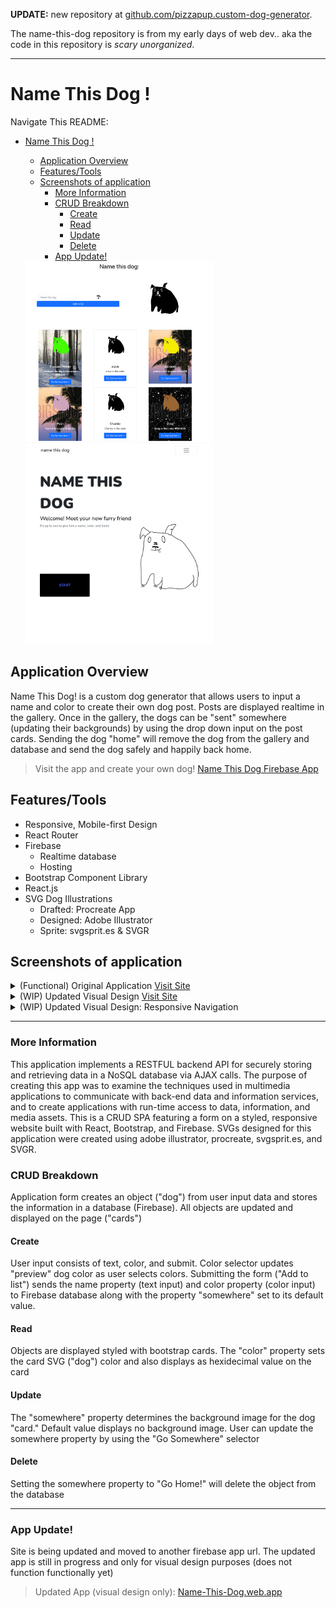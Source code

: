 <strong>UPDATE:</strong> new repository at [github.com/pizzapup.custom-dog-generator](https://github.com/pizzapup/custom-dog-generator). 

The name-this-dog repository is from my early days of web dev.. aka the code in this repository is <em>scary unorganized</em>.
___ 
# Name This Dog !

Navigate This README:
- [Name This Dog !](#name-this-dog-)
  - [Application Overview](#application-overview)
  - [Features/Tools](#featurestools)
  - [Screenshots of application](#screenshots-of-application)
    - [More Information](#more-information)
    - [CRUD Breakdown](#crud-breakdown)
      - [Create](#create)
      - [Read](#read)
      - [Update](#update)
      - [Delete](#delete)
    - [App Update!](#app-update)

  <img src="NTD-original.png" alt="Original, Functional Site" width="300"/>
  <img src="start.png" alt="WIP updated site design" width="300"/>


## Application Overview

Name This Dog! is a custom dog generator that allows users to input a name and color to create their own dog post. Posts are displayed realtime in the gallery. Once in the gallery, the dogs can be "sent" somewhere (updating their backgrounds) by using the drop down input on the post cards. Sending the dog "home" will remove the dog from the gallery and database and send the dog safely and happily back home. 

> Visit the app and create your own dog! [Name This Dog Firebase App](https://arh-final.web.app/)

## Features/Tools
- Responsive, Mobile-first Design
- React Router
- Firebase
  - Realtime database
  - Hosting
- Bootstrap Component Library
- React.js
- SVG Dog Illustrations
  - Drafted: Procreate App
  - Designed: Adobe Illustrator
  - Sprite: svgsprit.es & SVGR
  
## Screenshots of application

<details>
<summary> (Functional) Original Application <a href="https://arh-final.web.app">Visit Site</a></summary>

> 

> URL: [arh-final.web.app](https://arh-final.web.app/)

![original site](NTD-original.png)

</details>

<details>
<summary> (WIP) Updated Visual Design <a href="https://name-this-dog.web.app">Visit Site</a></summary>

>

> URL: [Name-This-Dog.web.app](https://name-this-dog.web.app/)

![Home and Form start](start.png)

| Name                         | Color                          | Submit                     |
| ---------------------------- | ------------------------------ | -------------------------- |
| ![Form name input](name.png) | ![Form color input](color.png) | ![Form submit](submit.png) |

</details>

<details>
<summary> (WIP) Updated Visual Design: Responsive Navigation</summary>

| NavBar (Desktop)       | NavMenu (Mobile)                          | Open NavMenu (Mobile)                 |
| ---------------------- | ----------------------------------------- | ------------------------------------- |
| ![Nav Bar](NavBar.png) | ![Mobile Nav Closed](MobileNavClosed.png) | ![Mobile Nav Open](MobileNavOpen.png) |




</details>

--- 

### More Information

This application implements a RESTFUL backend API for securely storing and retrieving data in a NoSQL database via AJAX calls. The purpose of creating this app was to examine the techniques used in multimedia applications to communicate with back-end data and information services, and to create applications with run-time access to data, information, and media assets. This is a CRUD SPA featuring a form on a styled, responsive website built with React, Bootstrap, and Firebase. SVGs designed for this application were created using adobe illustrator, procreate, svgsprit.es, and SVGR. 

### CRUD Breakdown

Application form creates an object ("dog") from user input data and stores the information in a database (Firebase). All objects are updated and displayed on the page ("cards")

#### Create 
User input consists of text, color, and submit. Color selector updates "preview" dog color as user selects colors. Submitting the form ("Add to list") sends the name property (text input) and color property (color input) to Firebase database along with the property "somewhere" set to its default value.

#### Read
Objects are displayed styled with bootstrap cards. The "color" property sets the card SVG ("dog") color and also displays as hexidecimal value on the card

#### Update
The "somewhere" property determines the background image for the dog "card." Default value displays no background image. User can update the somewhere property by using the "Go Somewhere" selector

#### Delete
Setting the somewhere property to "Go Home!" will delete the object from the database

---

### App Update! 

Site is being updated and moved to another firebase app url. The updated app is still in progress and only for visual design purposes (does not function functionally yet)

> Updated App (visual design only): [Name-This-Dog.web.app](https://name-this-dog.web.app/)

